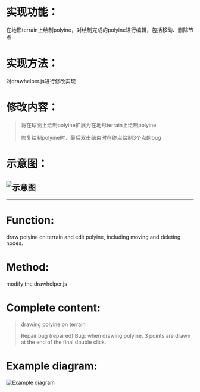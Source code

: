 # 实现功能：
  在地形terrain上绘制polyine，对绘制完成的polyine进行编辑，包括移动、删除节点
# 实现方法：
  对drawhelper.js进行修改实现
# 修改内容：
  > 将在球面上绘制polyine扩展为在地形terrain上绘制polyine
  > 
  > 修复绘制polyine时，最后双击结束时在终点绘制3个点的bug
# 示意图：
![示意图](https://github.com/WoShiDongZhiWu/cesium_drawPolyine_on_terrain/blob/master/img_readme/demo.png)
-----------------------------------
-----------------------------------
# Function: 
  draw polyine on terrain and edit polyine, including moving and deleting nodes.
# Method: 
  modify the drawhelper.js
# Complete content:
  > drawing polyine on terrain
  > 
  > Repair bug (repaired)
    Bug: when drawing polyine, 3 points are drawn at the end of the final double click.
# Example diagram:
![Example diagram](https://github.com/WoShiDongZhiWu/cesium_drawPolyine_on_terrain/blob/master/img_readme/demo.png)
